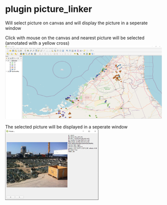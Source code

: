 # plugin picture_linker

Will select picture on canvas and will display the picture in a seperate window


Click with mouse on the canvas and nearest picture will be selected (annotated with a yellow cross)
<img src="canvas_selected_picture.PNG" alt="drawing" width="700"/>

The selected picture will be displayed in a seperate window
<img src="show_selected_picture.PNG" alt="drawing" width="300"/>
